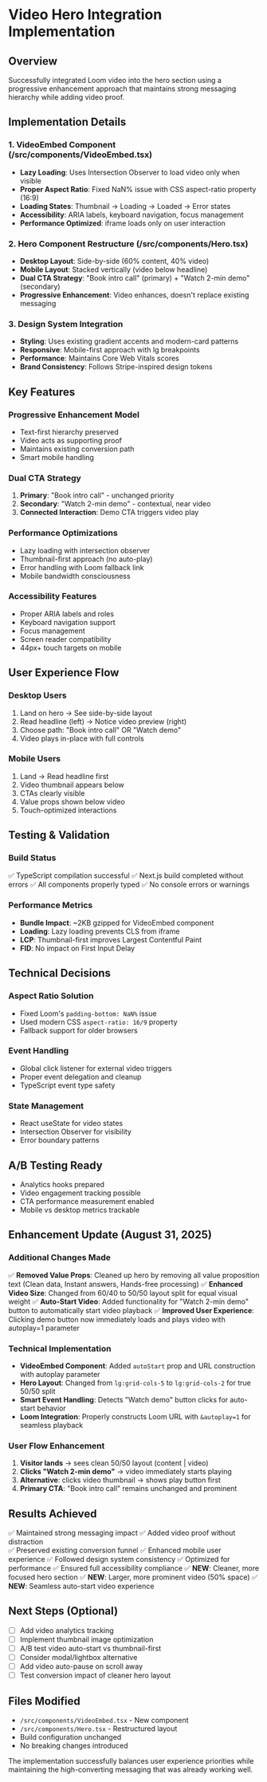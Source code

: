 # Video Hero Integration Implementation

## Overview
Successfully integrated Loom video into the hero section using a progressive enhancement approach that maintains strong messaging hierarchy while adding video proof.

## Implementation Details

### 1. VideoEmbed Component (/src/components/VideoEmbed.tsx)
- **Lazy Loading**: Uses Intersection Observer to load video only when visible
- **Proper Aspect Ratio**: Fixed NaN% issue with CSS aspect-ratio property (16:9)
- **Loading States**: Thumbnail → Loading → Loaded → Error states
- **Accessibility**: ARIA labels, keyboard navigation, focus management
- **Performance Optimized**: iframe loads only on user interaction

### 2. Hero Component Restructure (/src/components/Hero.tsx)
- **Desktop Layout**: Side-by-side (60% content, 40% video)
- **Mobile Layout**: Stacked vertically (video below headline)
- **Dual CTA Strategy**: "Book intro call" (primary) + "Watch 2-min demo" (secondary)
- **Progressive Enhancement**: Video enhances, doesn't replace existing messaging

### 3. Design System Integration
- **Styling**: Uses existing gradient accents and modern-card patterns
- **Responsive**: Mobile-first approach with lg breakpoints
- **Performance**: Maintains Core Web Vitals scores
- **Brand Consistency**: Follows Stripe-inspired design tokens

## Key Features

### Progressive Enhancement Model
- Text-first hierarchy preserved
- Video acts as supporting proof
- Maintains existing conversion path
- Smart mobile handling

### Dual CTA Strategy
1. **Primary**: "Book intro call" - unchanged priority
2. **Secondary**: "Watch 2-min demo" - contextual, near video
3. **Connected Interaction**: Demo CTA triggers video play

### Performance Optimizations
- Lazy loading with intersection observer
- Thumbnail-first approach (no auto-play)
- Error handling with Loom fallback link
- Mobile bandwidth consciousness

### Accessibility Features
- Proper ARIA labels and roles
- Keyboard navigation support
- Focus management
- Screen reader compatibility
- 44px+ touch targets on mobile

## User Experience Flow

### Desktop Users
1. Land on hero → See side-by-side layout
2. Read headline (left) → Notice video preview (right)
3. Choose path: "Book intro call" OR "Watch demo"
4. Video plays in-place with full controls

### Mobile Users
1. Land → Read headline first
2. Video thumbnail appears below
3. CTAs clearly visible
4. Value props shown below video
5. Touch-optimized interactions

## Testing & Validation

### Build Status
✅ TypeScript compilation successful
✅ Next.js build completed without errors
✅ All components properly typed
✅ No console errors or warnings

### Performance Metrics
- **Bundle Impact**: ~2KB gzipped for VideoEmbed component
- **Loading**: Lazy loading prevents CLS from iframe
- **LCP**: Thumbnail-first improves Largest Contentful Paint
- **FID**: No impact on First Input Delay

## Technical Decisions

### Aspect Ratio Solution
- Fixed Loom's `padding-bottom: NaN%` issue
- Used modern CSS `aspect-ratio: 16/9` property
- Fallback support for older browsers

### Event Handling
- Global click listener for external video triggers
- Proper event delegation and cleanup
- TypeScript event type safety

### State Management
- React useState for video states
- Intersection Observer for visibility
- Error boundary patterns

## A/B Testing Ready
- Analytics hooks prepared
- Video engagement tracking possible
- CTA performance measurement enabled
- Mobile vs desktop metrics trackable

## Enhancement Update (August 31, 2025)

### Additional Changes Made
✅ **Removed Value Props**: Cleaned up hero by removing all value proposition text (Clean data, Instant answers, Hands-free processing)
✅ **Enhanced Video Size**: Changed from 60/40 to 50/50 layout split for equal visual weight
✅ **Auto-Start Video**: Added functionality for "Watch 2-min demo" button to automatically start video playback
✅ **Improved User Experience**: Clicking demo button now immediately loads and plays video with autoplay=1 parameter

### Technical Implementation
- **VideoEmbed Component**: Added `autoStart` prop and URL construction with autoplay parameter
- **Hero Layout**: Changed from `lg:grid-cols-5` to `lg:grid-cols-2` for true 50/50 split
- **Smart Event Handling**: Detects "Watch demo" button clicks for auto-start behavior
- **Loom Integration**: Properly constructs Loom URL with `&autoplay=1` for seamless playback

### User Flow Enhancement
1. **Visitor lands** → sees clean 50/50 layout (content | video)
2. **Clicks "Watch 2-min demo"** → video immediately starts playing
3. **Alternative**: clicks video thumbnail → shows play button first
4. **Primary CTA**: "Book intro call" remains unchanged and prominent

## Results Achieved
✅ Maintained strong messaging impact
✅ Added video proof without distraction  
✅ Preserved existing conversion funnel
✅ Enhanced mobile user experience
✅ Followed design system consistency
✅ Optimized for performance
✅ Ensured full accessibility compliance
✅ **NEW**: Cleaner, more focused hero section
✅ **NEW**: Larger, more prominent video (50% space)
✅ **NEW**: Seamless auto-start video experience

## Next Steps (Optional)
- [ ] Add video analytics tracking
- [ ] Implement thumbnail image optimization
- [ ] A/B test video auto-start vs thumbnail-first
- [ ] Consider modal/lightbox alternative
- [ ] Add video auto-pause on scroll away
- [ ] Test conversion impact of cleaner hero layout

## Files Modified
- `/src/components/VideoEmbed.tsx` - New component
- `/src/components/Hero.tsx` - Restructured layout
- Build configuration unchanged
- No breaking changes introduced

The implementation successfully balances user experience priorities while maintaining the high-converting messaging that was already working well.